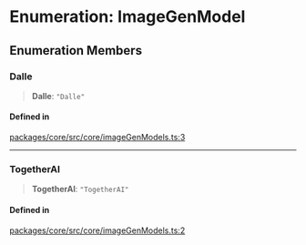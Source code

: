 # Enumeration: ImageGenModel

## Enumeration Members

### Dalle

> **Dalle**: `"Dalle"`

#### Defined in

[packages/core/src/core/imageGenModels.ts:3](https://github.com/ai16z/eliza/blob/d30d0a6e4929f1f9ad2fee78a425cc005922c069/packages/core/src/core/imageGenModels.ts#L3)

***

### TogetherAI

> **TogetherAI**: `"TogetherAI"`

#### Defined in

[packages/core/src/core/imageGenModels.ts:2](https://github.com/ai16z/eliza/blob/d30d0a6e4929f1f9ad2fee78a425cc005922c069/packages/core/src/core/imageGenModels.ts#L2)
